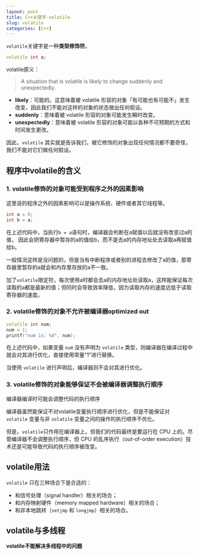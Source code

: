 ```yaml
---
layout: post
title: C++关键字-volatile
slug: volatile
categories: [C++]
---
```



`volatile`关键字是一种**类型修饰符**。
```cpp
volatile int a;
```

volatile原义：
> A situation that is volatile is likely to change suddenly and unexpectedly.

- **likely**：可能的。这意味着被 volatile 形容的对象「有可能也有可能不」发生改变，因此我们不能对这样的对象的状态做出任何假设。
- **suddenly**：意味着被 volatile 形容的对象可能发生瞬时改变。
- **unexpectedly**：意味着被 volatile 形容的对象可能以各种不可预期的方式和时间发生更改。

因此，`volatile` 其实就是告诉我们，被它修饰的对象出现任何情况都不要奇怪，我们不能对它们做任何假设。

## 程序中volatile的含义
### 1. volatile修饰的对象可能受到程序之外的因素影响
这里说的程序之外的因素影响可以是操作系统、硬件或者其它线程等。
```cpp
int a = 0;
int b = a;
```
在上述代码中，当执行`b = a`语句时，编译器会判断在a赋值以后就没有改变过a的值，
因此会把寄存器中暂存的a的值给b，而不是去a的内存地址处去读取a再赋值给b。

一般情况这样是没问题的，但是当有中断程序或者别的进程去修改了a的值，那寄存器里暂存的a就会和内存里存放的a不一致。

加了`volatile`限定符，每次使用a时都会去a的内存地址处读取a，这样能保证每次读取的a都是最新的值；但同时会导致效率降低，因为读取内存的速度远低于读取寄存器的速度。

### 2. volatile修饰的对象不允许被编译器optimized out
```cpp
volatile int num;
num = 1;
printf("num is: %d", num);
```
在上述代码中，如果变量 `num` 没有声明为 `volatile` 类型，则编译器在编译过程中就会对其进行优化，直接使用常量“1”进行替换。

当使用 `volatile` 进行声明后，编译器则不会对其进行优化。

### 3. volatile修饰的对象能够保证不会被编译器调整执行顺序
编译器编译时可能会调整代码的执行顺序

编译器虽然能保证不对volatile变量执行顺序进行优化，但是不能保证对`volatile` 变量与非 `volatile` 变量之间的操作的执行顺序不优化。

但是，`volatile`只作用在编译器上，但我们的代码最终是要运行在 CPU 上的。尽管编译器不会调整执行顺序，但 CPU 的乱序执行（out-of-order execution）技术还是可能导致代码的执行顺序被改变。


## volatile用法
`volatile` 只在三种场合下是合适的：
- 和信号处理（signal handler）相关的场合；
- 和内存映射硬件（memory mapped hardware）相关的场合；
- 和非本地跳转（`setjmp` 和 `longjmp`）相关的场合。

## volatile与多线程

**volatile不能解决多线程中的问题**
